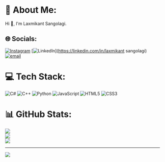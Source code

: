 # 💫 About Me:
Hi 👋, I'm Laxmikant Sangolagi.


## 🌐 Socials:
[![Instagram](https://img.shields.io/badge/Instagram-%23E4405F.svg?logo=Instagram&logoColor=white)](https://instagram.com/_sangolagi) [![LinkedIn](https://img.shields.io/badge/LinkedIn-%230077B5.svg?logo=linkedin&logoColor=white)](https://linkedin.com/in/laxmikant sangolagi) [![email](https://img.shields.io/badge/Email-D14836?logo=gmail&logoColor=white)](mailto:laxmikantsangolagi948@gmail.com) 

# 💻 Tech Stack:
![C#](https://img.shields.io/badge/c%23-%23239120.svg?style=for-the-badge&logo=csharp&logoColor=white) ![C++](https://img.shields.io/badge/c++-%2300599C.svg?style=for-the-badge&logo=c%2B%2B&logoColor=white) ![Python](https://img.shields.io/badge/python-3670A0?style=for-the-badge&logo=python&logoColor=ffdd54) ![JavaScript](https://img.shields.io/badge/javascript-%23323330.svg?style=for-the-badge&logo=javascript&logoColor=%23F7DF1E) ![HTML5](https://img.shields.io/badge/html5-%23E34F26.svg?style=for-the-badge&logo=html5&logoColor=white) ![CSS3](https://img.shields.io/badge/css3-%231572B6.svg?style=for-the-badge&logo=css3&logoColor=white)
# 📊 GitHub Stats:
![](https://github-readme-stats.vercel.app/api?username=Laxmikant112005&theme=tokyonight&hide_border=true&include_all_commits=true&count_private=true)<br/>
![](https://nirzak-streak-stats.vercel.app/?user=Laxmikant112005&theme=tokyonight&hide_border=true)<br/>
![](https://github-readme-stats.vercel.app/api/top-langs/?username=Laxmikant112005&theme=tokyonight&hide_border=true&include_all_commits=true&count_private=true&layout=compact)

---
[![](https://visitcount.itsvg.in/api?id=Laxmikant112005&icon=0&color=0)](https://visitcount.itsvg.in)

<!-- Proudly created with GPRM ( https://gprm.itsvg.in ) -->
